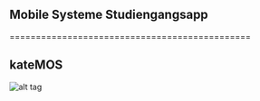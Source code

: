 ## Mobile Systeme Studiengangsapp
==============================================

## kateMOS
![alt tag](http://141.28.100.57/kateMOS.jpg)
